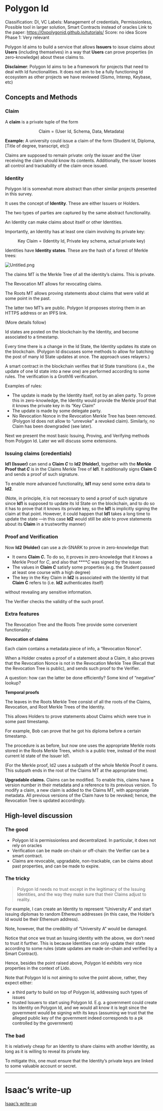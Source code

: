 # Polygon Id

Classification: DI, VC
Labels: Management of credentials, Permissionless, Possible tool in larger solution, Smart Contracts instead of oracles
Link to the paper: https://0xpolygonid.github.io/tutorials/
Score: no idea
Score Phase 1: Very relevant

Polygon Id aims to build a service that allows **Issuers** to issue claims about **Users** (including themselves) in a way that **Users** can prove properties (in zero-knowledge) about these claims to.

**Disclaimer**: Polygon Id aims to be a framework for projects that need to deal with Id functionalities. It does not aim to be a fully functioning Id ecosystem as other projects we have reviewed (Sismo, Interep, Keybase, etc)

## Concepts and Methods

### Claim

A **claim** is a private tuple of the form

$$
\text{Claim = (User Id, Schema, Data, Metadata)}
$$

**Example:** A university could issue a claim of the form $\text{(Student Id, Diploma, [Title of degree, transcript, etc])}$

Claims are supposed to remain private: only the issuer and the User receiving the claim should know its contents. Additionally, the issuer looses all control and trackability of the claim once issued.

### Identity

Polygon Id is somewhat more abstract than other similar projects presented in this survey.

It uses the concept of **Identity**. These are either Issuers or Holders. 

The two types of parties are captured by the same abstract functionality.

An Identity can make claims about itself or other Identities. 

Importantly, an Identity has at least one claim involving its private key:

$$
\text{Key Claim = (Identity Id, Private key schema, actual private key)}
$$

Identities have **Identity states**. These are the hash of a forest of Merkle trees:

![Untitled.png](Polygon%20Id%2046505e46892d4010801f49b1114a8450/Untitled.png)

The claims MT is the Merkle Tree of all the identity’s claims. This is private. 

The Revocation MT allows for revocating claims.

The Roots MT allows proving statements about claims that were valid at some point in the past. 

The latter two MT’s are public. Polygon Id proposes storing them in an HTTPS address or an IPFS link.

(More details follow)

Id states are posted on the blockchain by the Identity, and become associated to a timestamp. 

Every time there is a change in the Id State, the Identity updates its state on the blockchain. (Polygon Id discusses some methods to allow for batching the post of many Id State updates at once. The approach uses relayers.)

A smart contract in the blockchain verifies that Id State transitions (i.e., the update of one Id state into a new one) are performed according to some rules. The verification is a Groth16 verification. 

Examples of rules:

- The update is made by the Identity itself, not by an alien party. 
To prove this in zero-knowledge, the Identity would provide the Merkle proof that it knows the private key in its “Key Claim”
- The update is made by some delegate party.
- No Revocation Nonce in the Revocation Merkle Tree has been removed. (Polygon Id does not allow to “unrevoke” a revoked claim). Similarly, no Claim has been downgraded (see later).

Next we present the most basic Issuing, Proving, and Verifying methods from Polygon Id. Later we will discuss some extensions.

### Issuing claims (credentials)

**Id1 (Issuer)** can send a **Claim $C$** to **Id2 (Holder)**, together with the **Merkle Proof that $C$** is in the Claims Merkle Tree of **Id1**. It additionally signs **Claim C** and sends a proof of such signature.

To enable more advanced functionality, **Id1** may send some extra data to **Id2**.

(Note, in principle, it is not necessary to send a proof of such signature since **Id1** is supposed to update its Id State on the blockchain, and to do so it has to prove that it knows its private key, so the **Id1** is implicitly signing the claim at that point. However, it could happen that **Id1** takes a long time to update the state —in this case **Id2** would still be able to prove statements about its **Claim** in a trustworthy manner)

### Proof and Verification

Now **Id2 (Holder)** can use a zk-SNARK to prove in zero-knowledge that: 

- It owns **Claim $C$.** To do so, it proves in zero-knowledge that it knows a Merkle Proof for $C$, and also that ****$C$ was signed by the issuer.
- The values in **Claim $C$** satisfy some properties (e.g. the Student passed at least one course with a high degree)
- The key in the Key Claim in **Id2** is associated with the Identity Id that **Claim C** refers to (i.e. **Id2** authenticates itself)

without revealing any sensitive information.

The Verifier checks the validity of the such proof.

### Extra features

The Revocation Tree and the Roots Tree provide some convenient functionality:

**Revocation of claims**

Each claim contains a metadata piece of info, a “Revocation Nonce”. 

When a Holder creates a proof of a statement about a Claim, it also proves that the Revocation Nonce is not in the Revocation Merkle Tree (Recall that the Revocation Tree is public), and sends such proof to the Verifier.

A question: how can the latter be done efficiently? Some kind of “negative” lookup? 

**Temporal proofs**

The leaves in the Roots Merkle Tree consist of all the roots of the Claims, Revocation, and Root Merkle Trees of the Identity. 

This allows Holders to prove statements about Claims which were true in some past timestamp. 

For example, Bob can prove that he got his diploma before a certain timestamp.

The procedure is as before, but now one uses the appropriate Merkle roots stored in the Roots Merkle Trees, which is a public tree, instead of the most current Id state of the Issuer Id1.  

(For the Merkle proof, Id2 uses a subpath of the whole Merkle Proof it owns. This subpath ends in the root of the Claims MT at the appropriate time).

**Upgradable claims.** Claims can be modified. To enable this, claims have a version number in their metadata and a reference to its previous version. To modify a claim, a new claim is added to the Claims MT, with appropriate metadata. All previous versions of the Claim have to be revoked; hence, the Revocation Tree is updated accordingly.

## High-level discussion

### **The good**

- Polygon Id is permissionless and decentralized. In particular, it does not rely on oracles
- Verification can be made on-chain or off-chain: the Verifier can be a smart contract.
- Claims are revocable, upgradable, non-trackable, can be claims about past properties, and can be made to expire.

 

### **The tricky**

> Polygon Id needs no trust except in the legitimacy of the Issuing Identities, and the way they make sure that their Claims adjust to reality.
> 

For example, I can create an Identity to represent “University A” and start issuing diplomas to random Ethereum addresses (in this case, the Holder’s Id would be their Ethereum address). 

Note, however, that the credibility of “University A” would be damaged.

Notice that once we trust an Issuing identity with the above, we don’t need to trust it further. This is because Identities can only update their state according to some rules (state updates are made on-chain and verified by a Smart Contract).

Hence, besides the point raised above, Polygon Id exhibits very nice properties in the context of Lido.

Note that Polygon Id is not aiming to solve the point above, rather, they expect either:

- a third party to build on top of Polygon Id, addressing such types of issues
- trusted Issuers to start using Polygon Id. E.g. a government could create its Identity on Polygon Id, and we would all know it is legit since the government would be signing with its keys (assuming we trust that the alleged public key of the government indeed corresponds to a pk controlled by the government)

### **The bad**

It is relatively cheap for an Identity to share claims with another Identity, as long as it is willing to reveal its private key.

To mitigate this, one must ensure that the Identity’s private keys are linked to some valuable account or secret.

---

# Isaac’s write-up

[Isaac’s write-up](Polygon%20Id%2046505e46892d4010801f49b1114a8450/Isaac%E2%80%99s%20write-up%20b77f2f5a587043fcaf03d73f7b68575e.md)